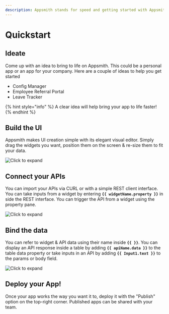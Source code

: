 ```yaml
---
description: Appsmith stands for speed and getting started with Appsmith is just as fast.
---
```


# Quickstart

## Ideate

Come up with an idea to bring to life on Appsmith. This could be a personal app or an app for your company. Here are a couple of ideas to help you get started

* Config Manager
* Employee Referral Portal
* Leave Tracker

{% hint style="info" %}
A clear idea will help bring your app to life faster!
{% endhint %}

## Build the UI

Appsmith makes UI creation simple with its elegant visual editor. Simply drag the widgets you want, position them on the screen & re-size them to fit your data.

![Click to expand](.gitbook/assets/drag-and-drop.gif)

## Connect your APIs

You can import your APIs via CURL or with a simple REST client interface. You can take inputs from a widget by entering **`{{ widgetName.property }}`** in side the REST interface. You can trigger the API from a widget using the property pane.

![Click to expand](.gitbook/assets/create-api2.gif)

## Bind the data

You can refer to widget & API data using their name inside **`{{ }}`**. You can display an API response inside a table by adding **`{{ apiName.data }}`** to the table data property or take inputs in an API by adding **`{{ Input1.text }}`** to the params or body field.

![Click to expand](.gitbook/assets/connect-data2.gif)

## Deploy your App!

Once your app works the way you want it to, deploy it with the "Publish" option on the top-right corner. Published apps can be shared with your team.

